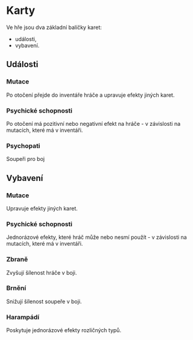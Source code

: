 # Karty

Ve hře jsou dva základní balíčky karet:

* události,
* vybavení.

## Události

### Mutace

Po otočení přejde do inventáře hráče a upravuje efekty jiných karet.

### Psychické schopnosti

Po otočení má pozitivní nebo negativní efekt na hráče - v závislosti na mutacích, které má v inventáři.

### Psychopati

Soupeři pro boj

## Vybavení

### Mutace

Upravuje efekty jiných karet.

### Psychické schopnosti

Jednorázové efekty, které hráč může nebo nesmí použít - v závislosti na mutacích, které má v inventáři.

### Zbraně

Zvyšují šílenost hráče v boji.

### Brnění

Snižují šílenost soupeře v boji.

### Harampádí

Poskytuje jednorázové efekty rozličných typů. 
